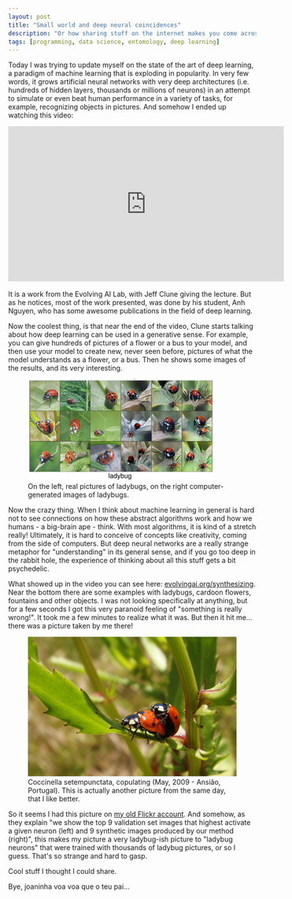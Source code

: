 ```yaml
---
layout: post
title: "Small world and deep neural coincidences"
description: "Or how sharing stuff on the internet makes you come across your own stuff years later"
tags: [programming, data science, entomology, deep learning]
---
```


Today I was trying to update myself on the state of the art of deep learning, a paradigm of machine learning that is exploding in popularity. In very few words, it grows artificial neural networks with very deep architectures (i.e. hundreds of hidden layers, thousands or millions of neurons) in an attempt to simulate or even beat human performance in a variety of tasks, for example, recognizing objects in pictures. And somehow I ended up watching this video:


<iframe width="560" height="315" src="https://www.youtube.com/embed/3lp9eN5JE2A" frameborder="0" allowfullscreen></iframe>

It is a work from the Evolving AI Lab, with Jeff Clune giving the lecture. But as he notices, most of the work presented, was done by his student, Anh Nguyen, who has some awesome publications in the field of deep learning.

Now the coolest thing, is that near the end of the video, Clune starts talking about how deep learning can be used in a generative sense. For example, you can give hundreds of pictures of a flower or a bus to your model, and then use your model to create new, never seen before, pictures of what the model understands as a flower, or a bus. Then he shows some images of the results, and its very interesting.

<figure>
	<img src="/images/deepnn_ladybugs.png" alt="7-spot ladybug">
	<figcaption>On the left, real pictures of ladybugs, on the right computer-generated images of ladybugs.</figcaption>
</figure>

Now the crazy thing. When I think about machine learning in general is hard not to see connections on how these abstract algorithms work and how we humans - a big-brain ape - think. With most algorithms, it is kind of a stretch really! Ultimately, it is hard to conceive of concepts like creativity, coming from the side of computers. But deep neural networks are a really strange metaphor for "understanding" in its general sense, and if you go too deep in the rabbit hole, the experience of thinking about all this stuff gets a bit psychedelic.

What showed up in the video you can see here: <a href="http://www.evolvingai.org/synthesizing" target="_blank">evolvingai.org/synthesizing</a>. Near the bottom there are some examples with ladybugs, cardoon flowers, fountains and other objects. I was not looking specifically at anything, but for a few seconds I got this very paranoid feeling of "something is really wrong!". It took me a few minutes to realize what it was. But then it hit me... there was a picture taken by me there!

<figure>
	<img src="/images/COCCINELLA-SEPTEMPUNCTATA.png" alt="7-spot ladybug">
	<figcaption>Coccinella setempunctata, copulating (May, 2009 - Ansião, Portugal). This is actually another picture from the same day, that I like better.</figcaption>
</figure>

So it seems I had this picture on <a href="https://www.flickr.com/photos/joaocoelho/3494485393" target="_blank">my old Flickr account</a>. And somehow, as they explain "we show the top 9 validation set images that highest activate a given neuron (left) and 9 synthetic images produced by our method (right)", this makes my picture a very ladybug-ish picture to "ladybug neurons" that were trained with thousands of ladybug pictures, or so I guess. That's so strange and hard to gasp.

Cool stuff I thought I could share.

Bye,
joaninha voa voa que o teu pai...

